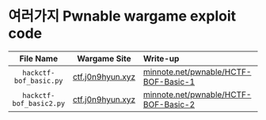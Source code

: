 # 여러가지 Pwnable wargame exploit code
|File Name|Wargame Site|Write-up|URL|
|:---:|:---:|:---|:---|
|`hackctf-bof_basic.py`|<a href="https://ctf.j0n9hyun.xyz" target="_blank">ctf.j0n9hyun.xyz</a>|<a href="https://minnote.net/pwnable/HCTF-BOF-Basic-1/" target="_blank">minnote.net/pwnable/HCTF-BOF-Basic-1</a>|<a href="https://ctf.j0n9hyun.xyz/challenges#Basic_BOF%20#1" target="_blank">ctf.j0n9hyun.xyz/challenges#Basic_BOF%20#1</a>|
|`hackctf-bof_basic2.py`|<a href="https://ctf.j0n9hyun.xyz" target="_blank">ctf.j0n9hyun.xyz</a>|<a href="https://minnote.net/pwnable/HCTF-BOF-Basic-2/" target="_blank">minnote.net/pwnable/HCTF-BOF-Basic-2</a>|<a href="https://ctf.j0n9hyun.xyz/challenges#Basic_BOF%20#2" target="_blank">ctf.j0n9hyun.xyz/challenges#Basic_BOF%20#2</a>|

